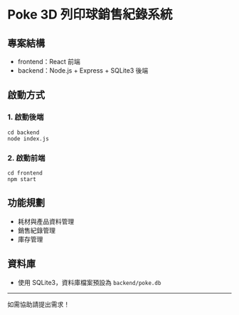# Poke 3D 列印球銷售紀錄系統

## 專案結構

- frontend：React 前端
- backend：Node.js + Express + SQLite3 後端

## 啟動方式

### 1. 啟動後端

```
cd backend
node index.js
```

### 2. 啟動前端

```
cd frontend
npm start
```

## 功能規劃

- 耗材與產品資料管理
- 銷售紀錄管理
- 庫存管理

## 資料庫

- 使用 SQLite3，資料庫檔案預設為 `backend/poke.db`

---

如需協助請提出需求！
